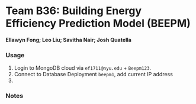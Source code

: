 # Team B36: Building Energy Efficiency Prediction Model (BEEPM)

**Ellawyn Fong; Leo Liu; Savitha Nair; Josh Quatella**

### Usage

1) Login to MongoDB cloud via `ef1711@nyu.edu` + `Beepm123`.
2) Connect to Database Deployment `beepm1`, add current IP address
3) 

### Notes

